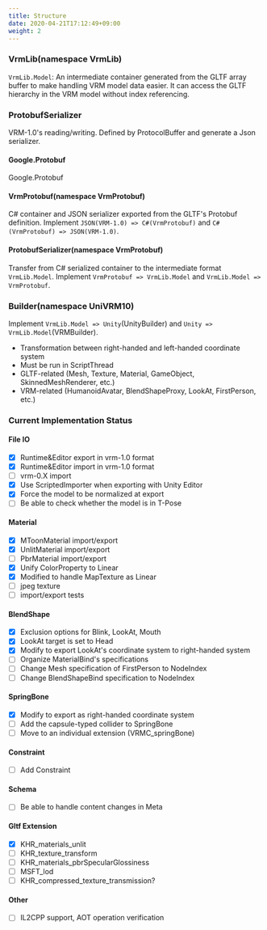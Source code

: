```yaml
---
title: Structure
date: 2020-04-21T17:12:49+09:00
weight: 2
---
```


### VrmLib(namespace VrmLib)

`VrmLib.Model`: An intermediate container generated from the GLTF array buffer to make handling VRM model data easier. It can access the GLTF hierarchy in the VRM model without index referencing.

### ProtobufSerializer

VRM-1.0's reading/writing.
Defined by ProtocolBuffer and generate a Json serializer.

#### Google.Protobuf

Google.Protobuf

#### VrmProtobuf(namespace VrmProtobuf)

C# container and JSON serializer exported from the GLTF's Protobuf definition.
Implement `JSON(VRM-1.0) => C#(VrmProtobuf)` and `C#(VrmProtobuf) => JSON(VRM-1.0)`.

#### ProtobufSerializer(namespace VrmProtobuf)

Transfer from C# serialized container to the intermediate format `VrmLib.Model`.
Implement `VrmProtobuf => VrmLib.Model` and `VrmLib.Model => VrmProtobuf`.

### Builder(namespace UniVRM10)

Implement `VrmLib.Model => Unity`(UnityBuilder) and `Unity => VrmLib.Model`(VRMBuilder).

* Transformation between right-handed and left-handed coordinate system
* Must be run in ScriptThread
* GLTF-related (Mesh, Texture, Material, GameObject, SkinnedMeshRenderer, etc.)
* VRM-related (HumanoidAvatar, BlendShapeProxy, LookAt, FirstPerson, etc.)

### Current Implementation Status
#### File IO
- [x] Runtime&Editor export in vrm-1.0 format
- [x] Runtime&Editor import in vrm-1.0 format
- [ ] vrm-0.X import
- [x] Use ScriptedImporter when exporting with Unity Editor
- [X] Force the model to be normalized at export
- [ ] Be able to check whether the model is in T-Pose

#### Material
- [X] MToonMaterial import/export
- [X] UnlitMaterial import/export
- [ ] PbrMaterial import/export
- [X] Unify ColorProperty to Linear
- [X] Modified to handle MapTexture as Linear
- [ ] jpeg texture
- [ ] import/export tests

#### BlendShape
- [X] Exclusion options for Blink, LookAt, Mouth
- [X] LookAt target is set to Head
- [X] Modify to export LookAt's coordinate system to right-handed system
- [ ] Organize MaterialBind's specifications
- [ ] Change Mesh specification of FirstPerson to NodeIndex
- [ ] Change BlendShapeBind specification to NodeIndex

#### SpringBone
- [X] Modify to export as right-handed coordinate system
- [ ] Add the capsule-typed collider to SpringBone
- [ ] Move to an individual extension (VRMC_springBone)

#### Constraint
- [ ] Add Constraint

#### Schema 
- [ ] Be able to handle content changes in Meta

#### Gltf Extension
- [X] KHR_materials_unlit
- [ ] KHR_texture_transform
- [ ] KHR_materials_pbrSpecularGlossiness
- [ ] MSFT_lod
- [ ] KHR_compressed_texture_transmission?

#### Other
- [ ] IL2CPP support, AOT operation verification
